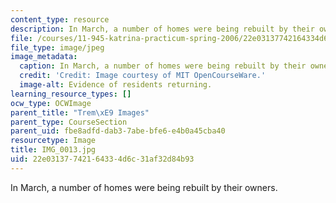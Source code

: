 ```yaml
---
content_type: resource
description: In March, a number of homes were being rebuilt by their owners.
file: /courses/11-945-katrina-practicum-spring-2006/22e03137742164334d6c31af32d84b93_IMG_0013.jpg
file_type: image/jpeg
image_metadata:
  caption: In March, a number of homes were being rebuilt by their owners.
  credit: 'Credit: Image courtesy of MIT OpenCourseWare.'
  image-alt: Evidence of residents returning.
learning_resource_types: []
ocw_type: OCWImage
parent_title: "Trem\xE9 Images"
parent_type: CourseSection
parent_uid: fbe8adfd-dab3-7abe-bfe6-e4b0a45cba40
resourcetype: Image
title: IMG_0013.jpg
uid: 22e03137-7421-6433-4d6c-31af32d84b93
---
```

In March, a number of homes were being rebuilt by their owners.

